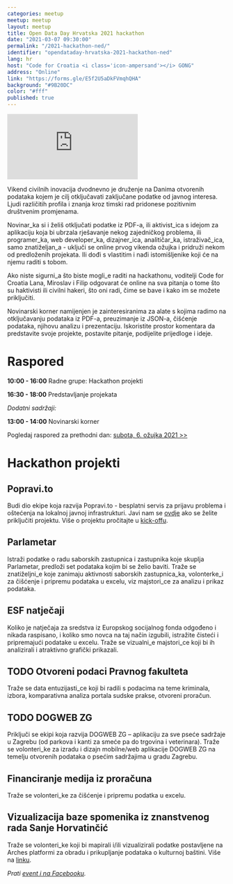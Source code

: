 ```yaml
---
categories: meetup
meetup: meetup
layout: meetup
title: Open Data Day Hrvatska 2021 hackathon
date: "2021-03-07 09:30:00"
permalink: "/2021-hackathon-ned/"
identifier: "opendataday-hrvatska-2021-hackathon-ned"
lang: hr
host: "Code for Croatia <i class='icon-ampersand'></i> GONG"
address: "Online"
link: "https://forms.gle/E5f2U5aDkFVmqhQHA"
background: "#9B20DC"
color: "#fff"
published: true
---
```


<!-- Embed responsive Youtube videos - https://avexdesigns.com/blog/responsive-youtube-embed  -->

<!-- Playlist: -->
<div class="embed-container"><iframe src="https://www.youtube.com/embed/videoseries?list=PL0xknu6-elklI6HYPrF-TDX4TiPTen8TN" frameborder="0" allow="autoplay; encrypted-media" allowfullscreen></iframe></div>

<!-- Video:
<div class="embed-container"><iframe src="https://www.youtube.com/embed/pbVUTXA-BRM" frameborder="0" allow="accelerometer; autoplay; clipboard-write; encrypted-media; gyroscope; picture-in-picture" allowfullscreen></iframe></div>
-->


Vikend civilnih inovacija dvodnevno je druženje na Danima otvorenih podataka kojem je cilj otključavati zaključane podatke od javnog interesa. Ljudi različitih profila i znanja kroz timski rad pridonese pozitivnim društvenim promjenama.

Novinar_ka si i želiš otključati podatke iz PDF-a, ili aktivist_ica s idejom za aplikaciju koja bi ubrzala rješavanje nekog zajedničkog problema, ili programer_ka, web developer_ka, dizajner_ica, analitičar_ka, istraživač_ica, samo znatiželjan_a - uključi se online prvog vikenda ožujka i pridruži nekom od predloženih projekata. Ili dođi s vlastitim i nađi istomišljenike koji će na njemu raditi s tobom.

Ako niste sigurni_a što biste mogli_e raditi na hackathonu, voditelji Code for Croatia Lana, Miroslav i Filip odgovarat će online na sva pitanja o tome što su haktivisti ili civilni hakeri, što oni radi, čime se bave i kako im se možete priključiti.

Novinarski korner namijenjen je zainteresiranima za alate s kojima radimo na otključavanju podataka iz PDF-a, preuzimanje iz JSON-a, čišćenje podataka, njihovu analizu i prezentaciju. Iskoristite prostor komentara da predstavite svoje projekte, postavite pitanje, podijelite prijedloge i ideje.

# Raspored

**10:00 - 16:00** Radne grupe: Hackathon projekti

**16:30 - 18:00** Predstavljanje projekata

_Dodatni sadržaji:_

**13:00 - 14:00** Novinarski korner

Pogledaj raspored za prethodni dan: [subota, 6. ožujka 2021 >>](/2021-hackathon-sub/)

# Hackathon projekti

## Popravi.to
Budi dio ekipe koja razvija Popravi.to - besplatni servis za prijavu problema i oštećenja na lokalnoj javnoj infrastrukturi. Javi nam se [ovdje](https://diskurs.codeforcroatia.org/t/prijave-za-projektnu-ekipu-za-popravi-to-trebamo-pomoc/493) ako se želite priključiti projektu. Više o projektu pročitajte u [kick-offu](https://diskurs.codeforcroatia.org/t/kick-off-za-popravi-to-fixmystreet-projekt-u-hr-za-prijavu-problema-na-javnoj-infrastrukturi/492).

## Parlametar
Istraži podatke o radu saborskih zastupnica i zastupnika koje skuplja Parlametar, predloži set podataka kojim bi se želio baviti. Traže se znatiželjni_e koje zanimaju aktivnosti saborskih zastupnica_ka, volonterke_i za čišćenje i pripremu podataka u excelu, viz majstori_ce za analizu i prikaz podataka.

## ESF natječaji
Koliko je natječaja za sredstva iz Europskog socijalnog fonda odgođeno i nikada raspisano, i koliko smo novca na taj način izgubili, istražite čisteći i pripremajući podatake u excelu. Traže se vizualni_e majstori_ce koji bi ih analizirali i atraktivno grafički prikazali.

## TODO Otvoreni podaci Pravnog fakulteta
Traže se data entuzijasti_ce koji bi radili s podacima na teme kriminala, izbora, komparativna analiza portala sudske prakse, otvoreni proračun.

## TODO DOGWEB ZG
Priključi se ekipi koja razvija DOGWEB ZG – aplikaciju za sve pseće sadržaje u Zagrebu (od parkova i kanti za smeće pa do trgovina i veterinara). Traže se volonteri_ke za izradu i dizajn mobilne/web aplikacije DOGWEB ZG na temelju otvorenih podataka o psećim sadržajima u gradu Zagrebu.

## Financiranje medija iz proračuna
Traže se volonteri_ke za čišćenje i pripremu podatka u excelu.

## Vizualizacija baze spomenika iz znanstvenog rada Sanje Horvatinčić
Traže se volonteri_ke koji bi mapirali i/ili vizualizirali podatke postavljene na Arches platformi za obradu i prikupljanje podataka o kulturnoj baštini. Više na [linku](https://www.bib.irb.hr/1052189).


*Prati [event i na Facebooku](https://www.facebook.com/events/1062413730935676?acontext=%7B%22event_action_history%22%3A[%7B%22extra_data%22%3A%22%22%2C%22mechanism%22%3A%22surface%22%2C%22surface%22%3A%22edit_dialog%22%7D%2C%7B%22extra_data%22%3A%22%22%2C%22mechanism%22%3A%22surface%22%2C%22surface%22%3A%22permalink%22%7D%2C%7B%22extra_data%22%3A%22%22%2C%22mechanism%22%3A%22surface%22%2C%22surface%22%3A%22edit_dialog%22%7D]%7D).*
